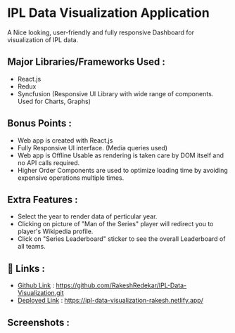 # IPL Data Visualization Application

A Nice looking, user-friendly and fully responsive Dashboard for visualization of IPL data.

## Major Libraries/Frameworks Used :

- React.js
- Redux
- Syncfusion (Responsive UI Library with wide range of components. Used for Charts, Graphs)

## Bonus Points :

- Web app is created with React.js
- Fully Responsive UI interface. (Media queries used)
- Web app is Offline Usable as rendering is taken care by DOM itself and no API calls required.
- Higher Order Components are used to optimize loading time by avoiding expensive operations multiple times.

## Extra Features :

- Select the year to render data of perticular year.
- Clicking on picture of "Man of the Series" player will redirect you to player's Wikipedia profile.
- Click on "Series Leaderboard" sticker to see the overall Leaderboard of all teams.

## 🔗 Links :

- [Github Link](https://github.com/RakeshRedekar/IPL-Data-Visualization.git) : https://github.com/RakeshRedekar/IPL-Data-Visualization.git
- [Deployed Link](https://ipl-data-visualization-rakesh.netlify.app/) : https://ipl-data-visualization-rakesh.netlify.app/

## Screenshots :
